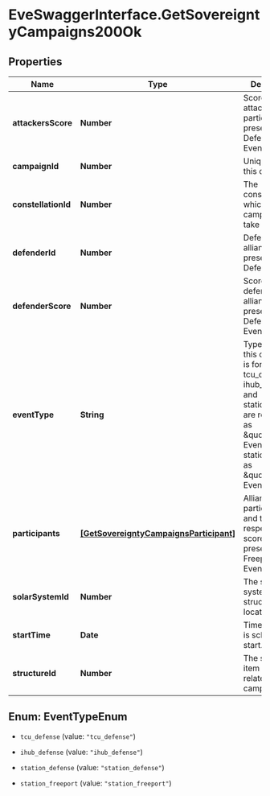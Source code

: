 # EveSwaggerInterface.GetSovereigntyCampaigns200Ok

## Properties
Name | Type | Description | Notes
------------ | ------------- | ------------- | -------------
**attackersScore** | **Number** | Score for all attacking parties, only present in Defense Events.  | [optional] 
**campaignId** | **Number** | Unique ID for this campaign. | 
**constellationId** | **Number** | The constellation in which the campaign will take place.  | 
**defenderId** | **Number** | Defending alliance, only present in Defense Events  | [optional] 
**defenderScore** | **Number** | Score for the defending alliance, only present in Defense Events.  | [optional] 
**eventType** | **String** | Type of event this campaign is for. tcu_defense, ihub_defense and station_defense are referred to as \&quot;Defense Events\&quot;, station_freeport as \&quot;Freeport Events\&quot;.  | 
**participants** | [**[GetSovereigntyCampaignsParticipant]**](GetSovereigntyCampaignsParticipant.md) | Alliance participating and their respective scores, only present in Freeport Events.  | [optional] 
**solarSystemId** | **Number** | The solar system the structure is located in.  | 
**startTime** | **Date** | Time the event is scheduled to start.  | 
**structureId** | **Number** | The structure item ID that is related to this campaign.  | 


<a name="EventTypeEnum"></a>
## Enum: EventTypeEnum


* `tcu_defense` (value: `"tcu_defense"`)

* `ihub_defense` (value: `"ihub_defense"`)

* `station_defense` (value: `"station_defense"`)

* `station_freeport` (value: `"station_freeport"`)




